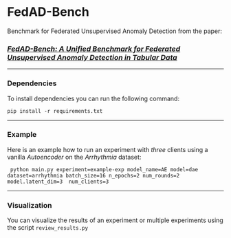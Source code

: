 # FedAD-Bench
Benchmark for Federated Unsupervised Anomaly Detection from the paper: 

### ***[FedAD-Bench: A Unified Benchmark for Federated Unsupervised Anomaly Detection in Tabular Data](https://arxiv.org/abs/2408.04442)***

___

### **Dependencies**

To install dependencies you can run the following command:

` pip install -r requirements.txt `

___

### **Example**

Here is an example how to run an experiment with *three* clients using a vanilla *Autoencoder* on the *Arrhythmia* dataset:

` python main.py experiment=example-exp model_name=AE model=dae dataset=arrhythmia batch_size=16 n_epochs=2 num_rounds=2 model.latent_dim=3  num_clients=3`

___

### **Visualization**

You can visualize the results of an experiment or multiple experiments using the script `review_results.py`
